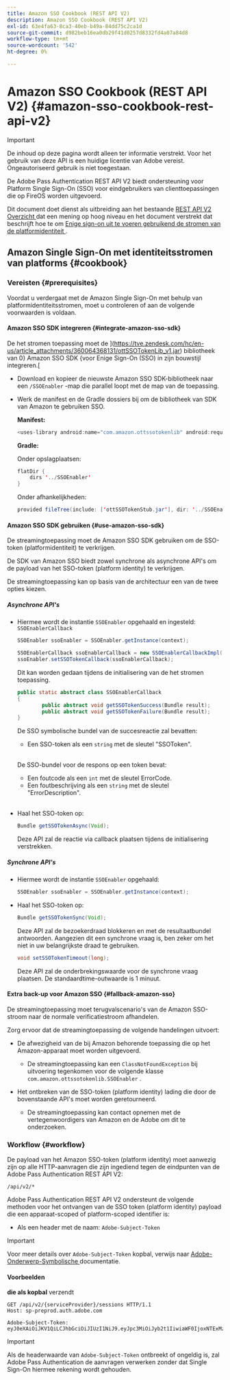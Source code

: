 ```yaml
---
title: Amazon SSO Cookbook (REST API V2)
description: Amazon SSO Cookbook (REST API V2)
exl-id: 63e4fa63-8ca3-40eb-b49a-84dd75c2ca1d
source-git-commit: d982beb16ea0db29f41d0257d8332fd4a07a84d8
workflow-type: tm+mt
source-wordcount: '542'
ht-degree: 0%

---
```


# Amazon SSO Cookbook (REST API V2) {#amazon-sso-cookbook-rest-api-v2}

>[!IMPORTANT]
>
>De inhoud op deze pagina wordt alleen ter informatie verstrekt. Voor het gebruik van deze API is een huidige licentie van Adobe vereist. Ongeautoriseerd gebruik is niet toegestaan.

De Adobe Pass Authentication REST API V2 biedt ondersteuning voor Platform Single Sign-On (SSO) voor eindgebruikers van clienttoepassingen die op FireOS worden uitgevoerd.

Dit document doet dienst als uitbreiding aan het bestaande [ REST API V2 Overzicht ](/help/authentication/integration-guide-programmers/rest-apis/rest-api-v2/rest-api-v2-overview.md) dat een mening op hoog niveau en het document verstrekt dat beschrijft hoe te om [ Enige sign-on uit te voeren gebruikend de stromen van de platformidentiteit ](/help/authentication/integration-guide-programmers/rest-apis/rest-api-v2/flows/single-sign-on-access-flows/rest-api-v2-single-sign-on-platform-identity-flows.md).

## Amazon Single Sign-On met identiteitsstromen van platforms {#cookbook}

### Vereisten {#prerequisites}

Voordat u verdergaat met de Amazon Single Sign-On met behulp van platformidentiteitsstromen, moet u controleren of aan de volgende voorwaarden is voldaan.

#### Amazon SSO SDK integreren {#integrate-amazon-sso-sdk}

De het stromen toepassing moet de ](https://tve.zendesk.com/hc/en-us/article_attachments/360064368131/ottSSOTokenLib_v1.jar) bibliotheek van 0} Amazon SSO SDK {voor Enige Sign-On (SSO) in zijn bouwstijl integreren.[

* Download en kopieer de nieuwste Amazon SSO SDK-bibliotheek naar een `/SSOEnabler` -map die parallel loopt met de map van de toepassing.

* Werk de manifest en de Gradle dossiers bij om de bibliotheek van SDK van Amazon te gebruiken SSO.

  **Manifest:**

  ```JAVA
  <uses-library android:name="com.amazon.ottssotokenlib" android:required="false">
  ```

  **Gradle:**

  Onder opslagplaatsen:

  ```JAVA
  flatDir {
      dirs '../SSOEnabler'
  }
  ```

  Onder afhankelijkheden:

  ```JAVA
  provided fileTree(include: ['ottSSOTokenStub.jar'], dir: '../SSOEnabler')
  ```

#### Amazon SSO SDK gebruiken {#use-amazon-sso-sdk}

De streamingtoepassing moet de Amazon SSO SDK gebruiken om de SSO-token (platformidentiteit) te verkrijgen.

De SDK van Amazon SSO biedt zowel synchrone als asynchrone API&#39;s om de payload van het SSO-token (platform identity) te verkrijgen.

De streamingtoepassing kan op basis van de architectuur een van de twee opties kiezen.

##### Asynchrone API&#39;s

* Hiermee wordt de instantie `SSOEnabler` opgehaald en ingesteld: `SSOEnablerCallback`

  ```JAVA
  SSOEnabler ssoEnabler = SSOEnabler.getInstance(context);
  
  SSOEnablerCallback ssoEnablerCallback = new SSOEnablerCallbackImpl();
  ssoEnabler.setSSOTokenCallback(ssoEnablerCallback);
  ```

  Dit kan worden gedaan tijdens de initialisering van de het stromen toepassing.

  ```JAVA
  public static abstract class SSOEnablerCallback
  {
          public abstract void getSSOTokenSuccess(Bundle result);
          public abstract void getSSOTokenFailure(Bundle result);
  }
  ```

  De SSO symbolische bundel van de succesreactie zal bevatten:
   * Een SSO-token als een `string` met de sleutel &quot;SSOToken&quot;.

  <br/>

  De SSO-bundel voor de respons op een token bevat:
   * Een foutcode als een `int` met de sleutel ErrorCode.
   * Een foutbeschrijving als een `string` met de sleutel &quot;ErrorDescription&quot;.

  <br/>

* Haal het SSO-token op:

  ```JAVA
  Bundle getSSOTokenAsync(Void);
  ```

  Deze API zal de reactie via callback plaatsen tijdens de initialisering verstrekken.

##### Synchrone API&#39;s

* Hiermee wordt de instantie `SSOEnabler` opgehaald:

  ```JAVA
  SSOEnabler ssoEnabler = SSOEnabler.getInstance(context);
  ```

* Haal het SSO-token op:

  ```JAVA
  Bundle getSSOTokenSync(Void);
  ```

  Deze API zal de bezoekerdraad blokkeren en met de resultaatbundel antwoorden. Aangezien dit een synchrone vraag is, ben zeker om het niet in uw belangrijkste draad te gebruiken.

  ```JAVA
  void setSSOTokenTimeout(long);
  ```

  Deze API zal de onderbrekingswaarde voor de synchrone vraag plaatsen. De standaardtime-outwaarde is 1 minuut.

#### Extra back-up voor Amazon SSO {#fallback-amazon-sso}

De streamingtoepassing moet terugvalscenario&#39;s van de Amazon SSO-stroom naar de normale verificatiestroom afhandelen.

Zorg ervoor dat de streamingtoepassing de volgende handelingen uitvoert:

* De afwezigheid van de bij Amazon behorende toepassing die op het Amazon-apparaat moet worden uitgevoerd.
   * De streamingtoepassing kan een `ClassNotFoundException` bij uitvoering tegenkomen voor de volgende klasse `com.amazon.ottssotokenlib.SSOEnabler` .

* Het ontbreken van de SSO-token (platform identity) lading die door de bovenstaande API&#39;s moet worden geretourneerd.
   * De streamingtoepassing kan contact opnemen met de vertegenwoordigers van Amazon en de Adobe om dit te onderzoeken.

### Workflow {#workflow}

De payload van het Amazon SSO-token (platform identity) moet aanwezig zijn op alle HTTP-aanvragen die zijn ingediend tegen de eindpunten van de Adobe Pass Authentication REST API V2:

```
/api/v2/*
```

Adobe Pass Authentication REST API V2 ondersteunt de volgende methoden voor het ontvangen van de SSO token (platform identity) payload die een apparaat-scoped of platform-scoped identifier is:

* Als een header met de naam: `Adobe-Subject-Token`

>[!IMPORTANT]
> 
> Voor meer details over `Adobe-Subject-Token` kopbal, verwijs naar [ Adobe-Onderwerp-Symbolische ](/help/authentication/integration-guide-programmers/rest-apis/rest-api-v2/appendix/headers/rest-api-v2-appendix-headers-adobe-subject-token.md) documentatie.

#### Voorbeelden

**die als kopbal** verzendt

```HTTPS
GET /api/v2/{serviceProvider}/sessions HTTP/1.1 
Host: sp-preprod.auth.adobe.com

Adobe-Subject-Token: eyJ0eXAiOiJKV1QiLCJhbGciOiJIUzI1NiJ9.eyJpc3MiOiJyb2t1IiwiaWF0IjoxNTExMzY4ODAyLCJleHAiOjE1NDI5MDQ4MDIsImF1ZCI6ImFkb2JlIiwic3ViIjoiNWZjYzMwODctYWJmZi00OGU4LWJhZTgtODQzODViZTFkMzQwIiwiZGlkIjoiY2FmZjQ1ZDAtM2NhMy00MDg3LWI2MjMtNjFkZjNhMmNlOWM4In0.JlBFhNhNCJCDXLwBjy5tt3PtPcqbMKEIGZ6sr2NA
```

>[!IMPORTANT]
>
> Als de headerwaarde van `Adobe-Subject-Token` ontbreekt of ongeldig is, zal Adobe Pass Authentication de aanvragen verwerken zonder dat Single Sign-On hiermee rekening wordt gehouden.
